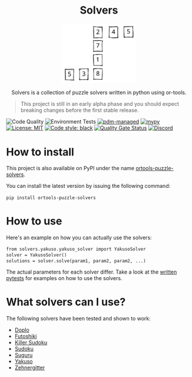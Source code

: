 <div align="center">
  <h1>Solvers</h1>
  <img src="./solvers_logo.svg" width="200"/>
  <p>Solvers is a collection of puzzle solvers written in python using or-tools.</p>
</div>

> This project is still in an early alpha phase
> and you should expect breaking changes before the first stable release.

![Code Quality](https://github.com/andrinmeier/solvers/actions/workflows/quality_checks.yml/badge.svg)
![Environment Tests](https://github.com/andrinmeier/solvers/actions/workflows/test_environments.yml/badge.svg)
[![pdm-managed](https://img.shields.io/badge/pdm-managed-blueviolet)](https://pdm.fming.dev)
[![mypy](https://img.shields.io/badge/type%20checking-mypy-brightgreen)](http://mypy-lang.org/)
[![License: MIT](https://img.shields.io/badge/License-MIT-blue.svg)](https://opensource.org/licenses/MIT)
<a href="https://github.com/psf/black"><img alt="Code style: black" src="https://img.shields.io/badge/code%20style-black-000000.svg"></a>
[![Quality Gate Status](https://sonarcloud.io/api/project_badges/measure?project=andrinmeier_solvers&metric=alert_status)](https://sonarcloud.io/summary/new_code?id=andrinmeier_solvers)
[![Discord](https://img.shields.io/discord/978401806990332014)](https://discord.com/channels/978401806990332014/978548776606240848)


# How to install

This project is also available on PyPI under the name [ortools-puzzle-solvers](https://pypi.org/project/ortools-puzzle-solvers/).

You can install the latest version by issuing the following command:

`pip install ortools-puzzle-solvers`

# How to use

Here's an example on how you can actually use the solvers:

```
from solvers.yakuso.yakuso_solver import YakusoSolver
solver = YakusoSolver()
solutions = solver.solve(param1, param2, param2, ...)
```

The actual parameters for each solver differ.
Take a look at the [written pytests](https://github.com/andrinmeier/solvers/tree/main/tests) for examples on how to use the solvers.

# What solvers can I use?

The following solvers have been tested and shown to work:

* [Doplo](https://www.janko.at/Raetsel/Doppelblock/index.htm)
* [Futoshiki](https://www.janko.at/Raetsel/Futoshiki/index.htm)
* [Killer Sudoku](https://www.janko.at/Raetsel/Sudoku/Killer/index.htm)
* [Sudoku](https://www.janko.at/Raetsel/Sudoku/index.htm)
* [Suguru](https://www.janko.at/Raetsel/Suguru/index.htm)
* [Yakuso](https://www.janko.at/Raetsel/Yakuso/index.htm)
* [Zehnergitter](https://www.janko.at/Raetsel/Zehnergitter/index.htm)

